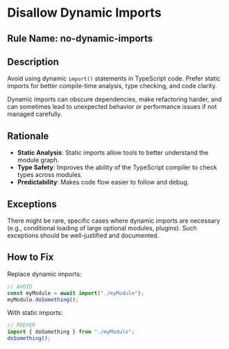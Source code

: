 # Disallow Dynamic Imports

## Rule Name: no-dynamic-imports

## Description

Avoid using dynamic `import()` statements in TypeScript code. Prefer static imports for better compile-time analysis, type checking, and code clarity.

Dynamic imports can obscure dependencies, make refactoring harder, and can sometimes lead to unexpected behavior or performance issues if not managed carefully.

## Rationale

- **Static Analysis**: Static imports allow tools to better understand the module graph.
- **Type Safety**: Improves the ability of the TypeScript compiler to check types across modules.
- **Predictability**: Makes code flow easier to follow and debug.

## Exceptions

There might be rare, specific cases where dynamic imports are necessary (e.g., conditional loading of large optional modules, plugins). Such exceptions should be well-justified and documented.

## How to Fix

Replace dynamic imports:

```typescript
// AVOID
const myModule = await import("./myModule");
myModule.doSomething();
```

With static imports:

```typescript
// PREFER
import { doSomething } from "./myModule";
doSomething();
```

